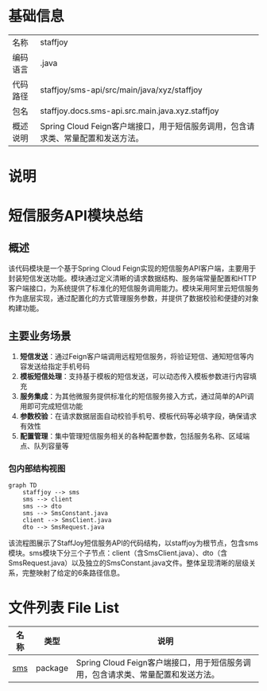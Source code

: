 # 基础信息

|      |      |
|------|------|
| 名称 | staffjoy |
| 编码语言 | .java |
| 代码路径 | staffjoy/sms-api/src/main/java/xyz/staffjoy |
| 包名 | staffjoy.docs.sms-api.src.main.java.xyz.staffjoy |
| 概述说明 | Spring Cloud Feign客户端接口，用于短信服务调用，包含请求类、常量配置和发送方法。 |

# 说明

# 短信服务API模块总结

## 概述
该代码模块是一个基于Spring Cloud Feign实现的短信服务API客户端，主要用于封装短信发送功能。模块通过定义清晰的请求数据结构、服务端常量配置和HTTP客户端接口，为系统提供了标准化的短信服务调用能力。模块采用阿里云短信服务作为底层实现，通过配置化的方式管理服务参数，并提供了数据校验和便捷的对象构建功能。

## 主要业务场景
1. **短信发送**：通过Feign客户端调用远程短信服务，将验证短信、通知短信等内容发送给指定手机号码
2. **模板短信处理**：支持基于模板的短信发送，可以动态传入模板参数进行内容填充
3. **服务集成**：为其他微服务提供标准化的短信服务接入方式，通过简单的API调用即可完成短信功能
4. **参数校验**：在请求数据层面自动校验手机号、模板代码等必填字段，确保请求有效性
5. **配置管理**：集中管理短信服务相关的各种配置参数，包括服务名称、区域端点、队列容量等


### 包内部结构视图

```mermaid
graph TD
    staffjoy --> sms
    sms --> client
    sms --> dto
    sms --> SmsConstant.java
    client --> SmsClient.java
    dto --> SmsRequest.java
```

该流程图展示了StaffJoy短信服务API的代码结构，以staffjoy为根节点，包含sms模块。sms模块下分三个子节点：client（含SmsClient.java）、dto（含SmsRequest.java）以及独立的SmsConstant.java文件。整体呈现清晰的层级关系，完整映射了给定的6条路径信息。

# 文件列表 File List

| 名称   | 类型  | 说明 |
|-------|------|-------------|
| [sms](sms/_module.md) | package | Spring Cloud Feign客户端接口，用于短信服务调用，包含请求类、常量配置和发送方法。 |


